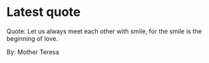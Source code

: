 # Latest quote 

Quote: Let us always meet each other with smile, for the smile is the beginning of love. 

By: Mother Teresa